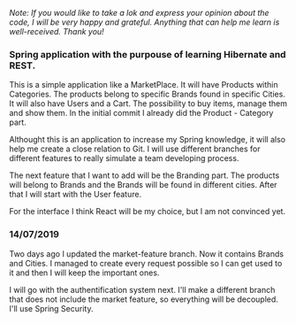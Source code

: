 *Note: If you would like to take a lok and express your opinion about the code, I will be very happy and grateful. Anything that can help me learn is well-received. Thank you!*
### Spring application with the purpouse of learning Hibernate and REST.

This is a simple application like a MarketPlace. It will have Products within Categories. The products belong to specific Brands found in specific Cities. It will also have Users and a Cart. The possibility to buy items, manage them and show them.
In the initial commit I already did the Product - Category part.

Althought this is an application to increase my Spring knowledge, it will also help me create a close relation to Git. I will use different branches for different features to really simulate a team developing process. 

The next feature that I want to add will be the Branding part. The products will belong to Brands and the Brands will be found in different cities. After that I will start with the User feature.

For the interface I think React will be my choice, but I am not convinced yet. 

### 14/07/2019
Two days ago I updated the market-feature branch. Now it contains Brands and Cities. I managed to create every request possible so I can get used to it and then I will keep the important ones.

I will go with the authentification system next. I'll make a different branch that does not include the market feature, so everything will be decoupled. I'll use Spring Security.
